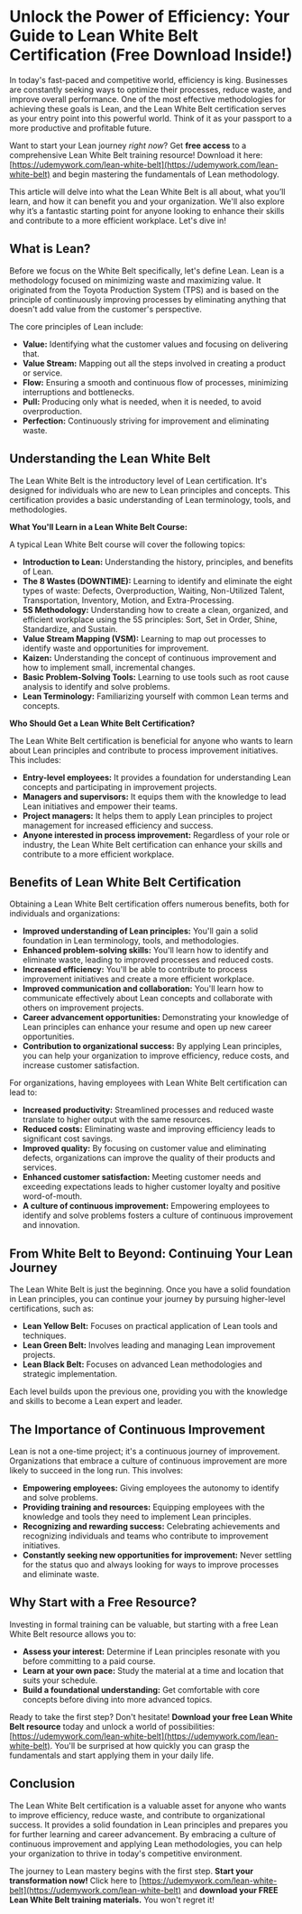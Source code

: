 # Unlock the Power of Efficiency: Your Guide to Lean White Belt Certification (Free Download Inside!)

In today's fast-paced and competitive world, efficiency is king. Businesses are constantly seeking ways to optimize their processes, reduce waste, and improve overall performance. One of the most effective methodologies for achieving these goals is Lean, and the Lean White Belt certification serves as your entry point into this powerful world. Think of it as your passport to a more productive and profitable future.

Want to start your Lean journey *right now*? Get **free access** to a comprehensive Lean White Belt training resource! Download it here: [https://udemywork.com/lean-white-belt](https://udemywork.com/lean-white-belt) and begin mastering the fundamentals of Lean methodology.

This article will delve into what the Lean White Belt is all about, what you’ll learn, and how it can benefit you and your organization. We'll also explore why it’s a fantastic starting point for anyone looking to enhance their skills and contribute to a more efficient workplace. Let's dive in!

## What is Lean?

Before we focus on the White Belt specifically, let's define Lean. Lean is a methodology focused on minimizing waste and maximizing value. It originated from the Toyota Production System (TPS) and is based on the principle of continuously improving processes by eliminating anything that doesn't add value from the customer's perspective.

The core principles of Lean include:

*   **Value:** Identifying what the customer values and focusing on delivering that.
*   **Value Stream:** Mapping out all the steps involved in creating a product or service.
*   **Flow:** Ensuring a smooth and continuous flow of processes, minimizing interruptions and bottlenecks.
*   **Pull:** Producing only what is needed, when it is needed, to avoid overproduction.
*   **Perfection:** Continuously striving for improvement and eliminating waste.

## Understanding the Lean White Belt

The Lean White Belt is the introductory level of Lean certification. It's designed for individuals who are new to Lean principles and concepts. This certification provides a basic understanding of Lean terminology, tools, and methodologies.

**What You'll Learn in a Lean White Belt Course:**

A typical Lean White Belt course will cover the following topics:

*   **Introduction to Lean:** Understanding the history, principles, and benefits of Lean.
*   **The 8 Wastes (DOWNTIME):** Learning to identify and eliminate the eight types of waste: Defects, Overproduction, Waiting, Non-Utilized Talent, Transportation, Inventory, Motion, and Extra-Processing.
*   **5S Methodology:** Understanding how to create a clean, organized, and efficient workplace using the 5S principles: Sort, Set in Order, Shine, Standardize, and Sustain.
*   **Value Stream Mapping (VSM):** Learning to map out processes to identify waste and opportunities for improvement.
*   **Kaizen:** Understanding the concept of continuous improvement and how to implement small, incremental changes.
*   **Basic Problem-Solving Tools:** Learning to use tools such as root cause analysis to identify and solve problems.
*   **Lean Terminology:** Familiarizing yourself with common Lean terms and concepts.

**Who Should Get a Lean White Belt Certification?**

The Lean White Belt certification is beneficial for anyone who wants to learn about Lean principles and contribute to process improvement initiatives. This includes:

*   **Entry-level employees:** It provides a foundation for understanding Lean concepts and participating in improvement projects.
*   **Managers and supervisors:** It equips them with the knowledge to lead Lean initiatives and empower their teams.
*   **Project managers:** It helps them to apply Lean principles to project management for increased efficiency and success.
*   **Anyone interested in process improvement:** Regardless of your role or industry, the Lean White Belt certification can enhance your skills and contribute to a more efficient workplace.

## Benefits of Lean White Belt Certification

Obtaining a Lean White Belt certification offers numerous benefits, both for individuals and organizations:

*   **Improved understanding of Lean principles:** You'll gain a solid foundation in Lean terminology, tools, and methodologies.
*   **Enhanced problem-solving skills:** You'll learn how to identify and eliminate waste, leading to improved processes and reduced costs.
*   **Increased efficiency:** You'll be able to contribute to process improvement initiatives and create a more efficient workplace.
*   **Improved communication and collaboration:** You'll learn how to communicate effectively about Lean concepts and collaborate with others on improvement projects.
*   **Career advancement opportunities:** Demonstrating your knowledge of Lean principles can enhance your resume and open up new career opportunities.
*   **Contribution to organizational success:** By applying Lean principles, you can help your organization to improve efficiency, reduce costs, and increase customer satisfaction.

For organizations, having employees with Lean White Belt certification can lead to:

*   **Increased productivity:** Streamlined processes and reduced waste translate to higher output with the same resources.
*   **Reduced costs:** Eliminating waste and improving efficiency leads to significant cost savings.
*   **Improved quality:** By focusing on customer value and eliminating defects, organizations can improve the quality of their products and services.
*   **Enhanced customer satisfaction:** Meeting customer needs and exceeding expectations leads to higher customer loyalty and positive word-of-mouth.
*   **A culture of continuous improvement:** Empowering employees to identify and solve problems fosters a culture of continuous improvement and innovation.

## From White Belt to Beyond: Continuing Your Lean Journey

The Lean White Belt is just the beginning. Once you have a solid foundation in Lean principles, you can continue your journey by pursuing higher-level certifications, such as:

*   **Lean Yellow Belt:** Focuses on practical application of Lean tools and techniques.
*   **Lean Green Belt:** Involves leading and managing Lean improvement projects.
*   **Lean Black Belt:** Focuses on advanced Lean methodologies and strategic implementation.

Each level builds upon the previous one, providing you with the knowledge and skills to become a Lean expert and leader.

## The Importance of Continuous Improvement

Lean is not a one-time project; it's a continuous journey of improvement. Organizations that embrace a culture of continuous improvement are more likely to succeed in the long run. This involves:

*   **Empowering employees:** Giving employees the autonomy to identify and solve problems.
*   **Providing training and resources:** Equipping employees with the knowledge and tools they need to implement Lean principles.
*   **Recognizing and rewarding success:** Celebrating achievements and recognizing individuals and teams who contribute to improvement initiatives.
*   **Constantly seeking new opportunities for improvement:** Never settling for the status quo and always looking for ways to improve processes and eliminate waste.

## Why Start with a Free Resource?

Investing in formal training can be valuable, but starting with a free Lean White Belt resource allows you to:

*   **Assess your interest:** Determine if Lean principles resonate with you before committing to a paid course.
*   **Learn at your own pace:** Study the material at a time and location that suits your schedule.
*   **Build a foundational understanding:** Get comfortable with core concepts before diving into more advanced topics.

Ready to take the first step? Don't hesitate! **Download your free Lean White Belt resource** today and unlock a world of possibilities: [https://udemywork.com/lean-white-belt](https://udemywork.com/lean-white-belt). You'll be surprised at how quickly you can grasp the fundamentals and start applying them in your daily life.

## Conclusion

The Lean White Belt certification is a valuable asset for anyone who wants to improve efficiency, reduce waste, and contribute to organizational success. It provides a solid foundation in Lean principles and prepares you for further learning and career advancement. By embracing a culture of continuous improvement and applying Lean methodologies, you can help your organization to thrive in today's competitive environment.

The journey to Lean mastery begins with the first step. **Start your transformation now!** Click here to [https://udemywork.com/lean-white-belt](https://udemywork.com/lean-white-belt) and **download your FREE Lean White Belt training materials.** You won't regret it!
